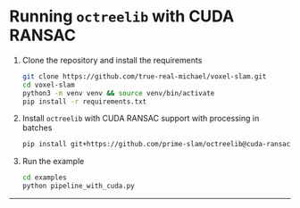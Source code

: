 # Running `octreelib` with CUDA RANSAC

1. Clone the repository and install the requirements
    ```bash
    git clone https://github.com/true-real-michael/voxel-slam.git
    cd voxel-slam
    python3 -m venv venv && source venv/bin/activate
    pip install -r requirements.txt
    ```
2. Install `octreelib` with CUDA RANSAC support with processing in batches
    ```bash
    pip install git+https://github.com/prime-slam/octreelib@cuda-ransac-processing-in-batches --force-reinstall
    ```
3. Run the example
    ```bash
    cd examples
    python pipeline_with_cuda.py
    ```




- - -
